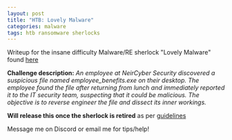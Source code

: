```yaml
---
layout: post
title: "HTB: Lovely Malware"
categories: malware
tags: htb ransomware sherlocks
---
```


Writeup for the insane difficulty Malware/RE sherlock "Lovely Malware" found [here](https://app.hackthebox.com/sherlocks/Lovely%20Malware)

**Challenge description:** *An employee at NeirCyber Security discovered a suspicious file named employee_benefits.exe on their desktop. The employee found the file after returning from lunch and immediately reported it to the IT security team, suspecting that it could be malicious. The objective is to reverse engineer the file and dissect its inner workings.*

**Will release this once the sherlock is retired** as per [guidelines](https://help.hackthebox.com/en/articles/5188925-streaming-writeups-walkthrough-guidelines)

Message me on Discord or email me for tips/help!
